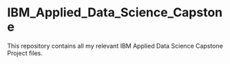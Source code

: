 # IBM_Applied_Data_Science_Capstone
This repository contains all my relevant IBM Applied Data Science Capstone Project files.
